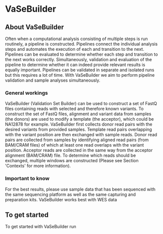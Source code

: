 # VaSeBuilder
## About VaSeBuilder
Often when a computational analysis consisting of multiple steps is run routinely, a pipeline is constructed. Pipelines connect the individual analysis steps and automates the execution of each and transition to the next. Pipelines can be evaluated to determine whether each step and transition to the next works correctly. Simultaneously, validation and evaluation of the pipeline to determine whether it can indeed provide relevant results is equally important. Pipelines can be validated in separate and isolated runs but this requires a lot of time. With VaSeBuilder we aim to perform pipeline validation and sample analyses simultaneously.

### General workings
VaSeBuilder (Validation Set Builder) can be used to construct a set of FastQ files containing reads with selected and therefore known variants. To construct the set of FastQ files, alignment and variant data from samples (the donors) are used to modify a template (the acceptor), which could be NA12878 for example.
VaSeBuilder first collects donor read pairs with the desired variants from provided samples. Template read pairs overlapping with the variant position are then exchanged with sample reads. Donor read pairs are collected from samples by identifying aligned read pairs (from BAM/CRAM files) of which at least one read overlaps with the variant position. Acceptor reads are collected in the same way from the acceptor alignment (BAM/CRAM) file.
To determine which reads should be exchanged, multiple windows are constructed (Please see Section 'Contexts' for more information).

### Important to know
For the best results, please use sample data that has been sequenced with the same sequencing platform as well as the same capturing and preparation kits.
VaSeBuilder works best with WES data


## To get started
To get started with VaSeBuilder run <command to place here>
